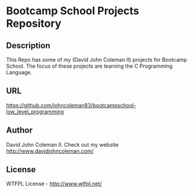 # Bootcamp School Projects Repository

## Description

This Repo has some of my (David John Coleman II) projects for Bootcamp School.
The focus of these projects are learning the C Programming Language.

## URL

https://github.com/johncoleman83/bootcampschool-low_level_programming

## Author

David John Coleman II.	Check out my website http://www.davidjohncoleman.com/

## License

WTFPL License - http://www.wtfpl.net/